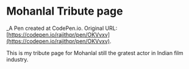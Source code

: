 # Mohanlal Tribute page
 _A Pen created at CodePen.io. Original URL: [https://codepen.io/rajithpr/pen/OKVvxv](https://codepen.io/rajithpr/pen/OKVvxv).

 This is my tribute page for Mohanlal still the gratest actor in Indian film industry.